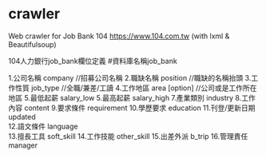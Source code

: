 # crawler
Web crawler for Job Bank 104 https://www.104.com.tw
(with lxml &amp; Beautifulsoup)

104人力銀行job_bank欄位定義
#資料庫名稱job_bank


1.公司名稱       company               //招募公司名稱
2.職缺名稱       position              //職缺的名稱抬頭
3.工作性質       job_type              //全職/兼差/工讀
4.工作地區       area [option]         //公司或是工作所在地區
5.最低起薪       salary_low 
5.最高起薪       salary_high 
7.產業類別       industry 
8.工作內容       content 
9.要求條件       requirement 
10.學歷要求       education
11.刊登/更新日期  updated  
12.語文條件      language                 
13.擅長工具      soft_skill
14.工作技能      other_skill
15.出差外派      b_trip
16.管理責任      manager
